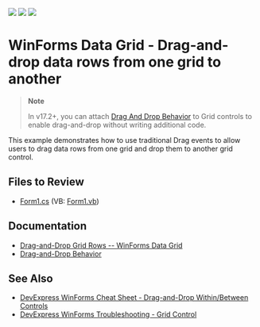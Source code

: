 <!-- default badges list -->
![](https://img.shields.io/endpoint?url=https://codecentral.devexpress.com/api/v1/VersionRange/128624391/17.2.3%2B)
[![](https://img.shields.io/badge/Open_in_DevExpress_Support_Center-FF7200?style=flat-square&logo=DevExpress&logoColor=white)](https://supportcenter.devexpress.com/ticket/details/E694)
[![](https://img.shields.io/badge/📖_How_to_use_DevExpress_Examples-e9f6fc?style=flat-square)](https://docs.devexpress.com/GeneralInformation/403183)
<!-- default badges end -->

# WinForms Data Grid - Drag-and-drop data rows from one grid to another

> **Note**
> 
> In v17.2+, you can attach [Drag And Drop Behavior](https://documentation.devexpress.com/WindowsForms/118656/Common-Features/Behaviors/Drag-And-Drop-Behavior) to Grid controls to enable drag-and-drop without writing additional code.

This example demonstrates how to use traditional Drag events to allow users to drag data rows from one grid and drop them to another grid control.


## Files to Review

* [Form1.cs](./CS/Form1.cs) (VB: [Form1.vb](./VB/Form1.vb))


## Documentation

* [Drag-and-Drop Grid Rows -- WinForms Data Grid](https://docs.devexpress.com/WindowsForms/401989/controls-and-libraries/data-grid/drag-and-drop)
* [Drag-and-Drop Behavior](https://documentation.devexpress.com/WindowsForms/118656/Common-Features/Behaviors/Drag-And-Drop-Behavior)

## See Also

* [DevExpress WinForms Cheat Sheet - Drag-and-Drop Within/Between Controls](https://go.devexpress.com/CheatSheets_WinForms_Examples_T949086.aspx)
* [DevExpress WinForms Troubleshooting - Grid Control](https://go.devexpress.com/CheatSheets_WinForms_Examples_T934742.aspx)



